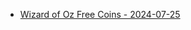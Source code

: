 <ul>
  <li><a href="https://l.facebook.com/l.php?u=https%3A%2F%2Fzynga.social%2Fedea43&h=AT3VFXmJwanApVTTedd8eWMaBo-eOmvykFJk3ROPzcI97qbet4EPS_0vZXQPL1jj_UykNAl5HueBiu1hXSsfVJ-hpFuL7oY4Mf7t98TBhjIycBH8b2MHjf9G1HwOyc3fa7NVr9vtweMR&__tn__=-UK-R&c[0]=AT0zXUUocKHm6kbhXevgzKrqvrfBqrWmruxPjCYs62_yyv09_gwEpGb6eDLXoUgHlttvlgQruB84y50-RNrkRgXOwT4j326c_igLYeVjg3JDJXRQdNxd2y29Q1H_Zm9HStnMoELluWrTWTGTqV1RfZ1Hwlb4GzuJtA7YVI4-q9KpvavT-qPsEHpvUzU4ze78Q91QAv5Fzt-FjYn9METjF2GNrWL_onFlodti">Wizard of Oz Free Coins - 2024-07-25</a></li>

</ul>
